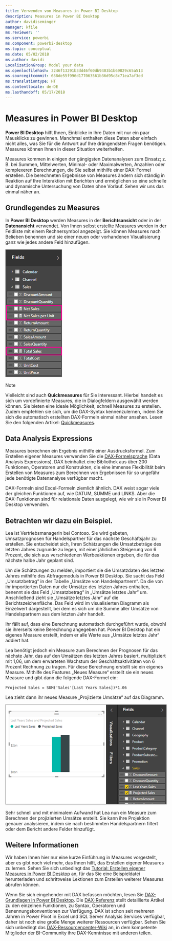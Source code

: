 ```yaml
---
title: Verwenden von Measures in Power BI Desktop
description: Measures in Power BI Desktop
author: davidiseminger
manager: kfile
ms.reviewer: ''
ms.service: powerbi
ms.component: powerbi-desktop
ms.topic: conceptual
ms.date: 05/02/2018
ms.author: davidi
LocalizationGroup: Model your data
ms.openlocfilehash: 3246f13291b3dd46f60db9403b1b69029c65a513
ms.sourcegitcommit: 638de55f996d177063561b36d95c8c71ea7af3ed
ms.translationtype: HT
ms.contentlocale: de-DE
ms.lasthandoff: 05/17/2018
---
```

# <a name="measures-in-power-bi-desktop"></a>Measures in Power BI Desktop
**Power BI Desktop** hilft Ihnen, Einblicke in Ihre Daten mit nur ein paar Mausklicks zu gewinnen. Manchmal enthalten diese Daten aber einfach nicht alles, was Sie für die Antwort auf Ihre drängendsten Fragen benötigen. Measures können Ihnen in dieser Situation weiterhelfen.

Measures kommen in einigen der gängigsten Datenanalysen zum Einsatz; z. B. bei Summen, Mittelwerten, Minimal- oder Maximalwerten, Anzahlen oder komplexeren Berechnungen, die Sie selbst mithilfe einer DAX-Formel erstellen. Die berechneten Ergebnisse von Measures ändern sich ständig in Reaktion auf Ihre Interaktion mit Berichten und ermöglichen so eine schnelle und dynamische Untersuchung von Daten ohne Vorlauf. Sehen wir uns das einmal näher an.

## <a name="understanding-measures"></a>Grundlegendes zu Measures
In **Power BI Desktop** werden Measures in der **Berichtsansicht** oder in der **Datenansicht** verwendet. Von Ihnen selbst erstellte Measures werden in der Feldliste mit einem Rechnersymbol angezeigt. Sie können Measures nach Belieben benennen und sie einer neuen oder vorhandenen Visualisierung ganz wie jedes andere Feld hinzufügen.

![](media/desktop-measures/measuresinpbid_measinfieldlist.png)

> [!NOTE]
> Vielleicht sind auch **Quickmeasures** für Sie interessant. Hierbei handelt es sich um vordefinierte Measures, die in Dialogfeldern ausgewählt werden können. Sie bieten eine ideale Möglichkeit, schnell Measures zu erstellen. Zudem empfehlen sie sich, um die DAX-Syntax kennenzulernen, indem Sie sich die automatisch erstellten DAX-Formeln einmal näher ansehen. Lesen Sie den folgenden Artikel: [Quickmeasures](desktop-quick-measures.md).
> 
> 

## <a name="data-analysis-expressions"></a>Data Analysis Expressions
Measures berechnen ein Ergebnis mithilfe einer Ausdrucksformel. Zum Erstellen eigener Measures verwenden Sie die [DAX-Formelsprache](https://msdn.microsoft.com/library/gg413422.aspx) (Data Analysis Expressions). DAX beinhaltet eine Bibliothek aus über 200 Funktionen, Operatoren und Konstrukten, die eine immense Flexibilität beim Erstellen von Measures zum Berechnen von Ergebnissen für so ungefähr jede benötigte Datenanalyse verfügbar macht.

DAX-Formeln sind Excel-Formeln ziemlich ähnlich. DAX weist sogar viele der gleichen Funktionen auf, wie DATUM, SUMME und LINKS. Aber die DAX-Funktionen sind für relationale Daten ausgelegt, wie wir sie in Power BI Desktop verwenden.

## <a name="lets-look-at-an-example"></a> Betrachten wir dazu ein Beispiel.
Lea ist Vertriebsmanagerin bei Contoso. Sie wird gebeten, Umsatzprognosen für Handelspartner für das nächste Geschäftsjahr zu erstellen. Sie entscheidet sich, Ihren Schätzungen die Umsatzbeträge des letzten Jahres zugrunde zu legen, mit einer jährlichen Steigerung von 6 Prozent, die sich aus verschiedenen Werbeaktionen ergeben, die für das nächste halbe Jahr geplant sind.

Um die Schätzungen zu melden, importiert sie die Umsatzdaten des letzten Jahres mithilfe des Abfragemoduls in Power BI Desktop. Sie sucht das Feld „Umsatzbetrag“ in der Tabelle „Umsätze von Handelspartnern“. Da die von ihr importierten Daten nur die Umsätze des letzten Jahres enthalten, benennt sie das Feld „Umsatzbetrag“ in „Umsätze letztes Jahr“ um. Anschließend zieht sie „Umsätze letztes Jahr“ auf die Berichtszeichenfläche. Das Feld wird im visualisierten Diagramm als Einzelwert dargestellt, bei dem es sich um die Summe aller Umsätze von Handelspartnern aus dem letzten Jahr handelt.

Ihr fällt auf, dass eine Berechnung automatisch durchgeführt wurde, obwohl sie ihrerseits keine Berechnung angegeben hat. Power BI Desktop hat ein eigenes Measure erstellt, indem er alle Werte aus „Umsätze letztes Jahr“ addiert hat. 

Lea benötigt jedoch ein Measure zum Berechnen der Prognosen für das nächste Jahr, das auf den Umsätzen des letzten Jahres basiert, multipliziert mit 1,06, um dem erwarteten Wachstum der Geschäftsaktivitäten von 6 Prozent Rechnung zu tragen. Für diese Berechnung erstellt sie ein eigenes Measure. Mithilfe des Features „Neues Measure“ erstellt sie ein neues Measure und gibt dann die folgende DAX-Formel ein: 

    Projected Sales = SUM('Sales'[Last Years Sales])*1.06

Lea zieht dann ihr neues Measure „Projizierte Umsätze“ auf das Diagramm.

![](media/desktop-measures/measuresinpbid_lastyearsales.png)

Sehr schnell und mit minimalem Aufwand hat Lea nun ein Measure zum Berechnen der projizierten Umsätze erstellt. Sie kann ihre Projektion genauer analysieren, indem sie nach bestimmten Handelspartnern filtert oder dem Bericht andere Felder hinzufügt.

## <a name="learn-more"></a>Weitere Informationen
Wir haben Ihnen hier nur eine kurze Einführung in Measures vorgestellt, aber es gibt noch viel mehr, das Ihnen hilft, das Erstellen eigener Measures zu lernen. Sehen Sie sich unbedingt das [Tutorial: Erstellen eigener Measures in Power BI Desktop](desktop-tutorial-create-measures.md) an, für das Sie eine Beispieldatei herunterladen und schrittweise Lektionen zum Erstellen weiterer Measures abrufen können.  

Wenn Sie sich eingehender mit DAX befassen möchten, lesen Sie [DAX-Grundlagen in Power BI Desktop](desktop-quickstart-learn-dax-basics.md). Die [DAX-Referenz](https://msdn.microsoft.com/library/gg413422.aspx) stellt detaillierte Artikel zu den einzelnen Funktionen, zu Syntax, Operatoren und Benennungskonventionen zur Verfügung. DAX ist schon seit mehreren Jahren in Power Pivot in Excel und SQL Server Analysis Services verfügbar, daher ist noch eine große Menge weiterer Ressourcen verfügbar. Sehen Sie sich unbedingt das [DAX-Ressourcencenter-Wiki](http://social.technet.microsoft.com/wiki/contents/articles/1088.dax-resource-center.aspx) an, in dem kompetente Mitglieder der BI-Community ihre DAX-Kenntnisse mit anderen teilen.




